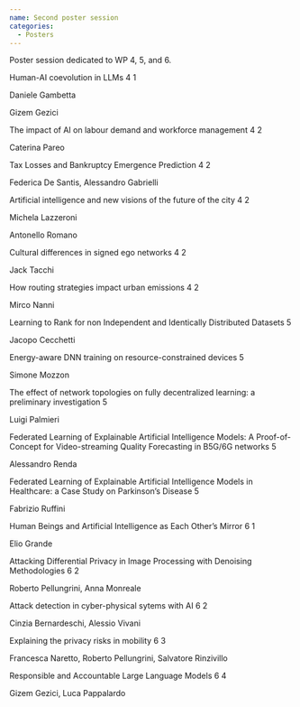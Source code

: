 ```yaml
---
name: Second poster session
categories:
  - Posters
---
```


Poster session dedicated to WP 4, 5, and 6.

<div class="ui segments">
  <div class="ui segment poster wp4">
    <span class="title">Human-AI coevolution in LLMs</span>
    <span class="block">
      <span class="wp">4</span>
      <span class="task">1</span>
    </span>
    <p class="presenter">Daniele Gambetta</p>
    <p class="presenter">Gizem Gezici</p>
  </div>

  <div class="ui segment poster wp4">
    <span class="title">The impact of AI on labour demand and workforce management</span>
    <span class="block">
      <span class="wp">4</span>
      <span class="task">2</span>
    </span>
    <p class="presenter">Caterina Pareo</p>
  </div>

  <div class="ui segment poster wp4">
    <span class="title">Tax Losses and Bankruptcy Emergence Prediction</span>
    <span class="block">
      <span class="wp">4</span>
      <span class="task">2</span>
    </span>
    <p class="presenter">Federica De Santis, Alessandro Gabrielli</p>
  </div>

  <div class="ui segment poster wp4">
    <span class="title">Artificial intelligence and new visions of the future of the city</span>
    <span class="block">
      <span class="wp">4</span>
      <span class="task">2</span>
    </span>
    <p class="presenter">Michela Lazzeroni</p>
    <p class="presenter">Antonello Romano</p>
  </div>

  <div class="ui segment poster wp4">
    <span class="title">Cultural differences in signed ego networks</span>
    <span class="block">
      <span class="wp">4</span>
      <span class="task">2</span>
    </span>
    <p class="presenter">Jack Tacchi</p>
  </div>

  <div class="ui segment poster wp4">
    <span class="title">How routing strategies impact urban emissions</span>
    <span class="block">
      <span class="wp">4</span>
      <span class="task">2</span>
    </span>
    <p class="presenter">Mirco Nanni</p>
  </div>

  
</div>

<div class="ui segments">
  <div class="ui segment poster wp5">
    <span class="title">Learning to Rank for non Independent and Identically Distributed Datasets</span>
    <span class="block">
      <span class="wp">5</span>
      <span class="task"></span>
    </span>
    <p class="presenter">Jacopo Cecchetti</p>
  </div>

  <div class="ui segment poster wp5">
    <span class="title">Energy-aware DNN training on resource-constrained devices</span>
    <span class="block">
      <span class="wp">5</span>
      <span class="task"></span>
    </span>
    <p class="presenter">Simone Mozzon</p>
  </div>

  <div class="ui segment poster wp5">
    <span class="title">The effect of network topologies on fully decentralized learning: a preliminary investigation</span>
    <span class="block">
      <span class="wp">5</span>
      <span class="task"></span>
    </span>
    <p class="presenter">Luigi Palmieri</p>
  </div>

  <div class="ui segment poster wp5">
    <span class="title">Federated Learning of Explainable Artificial Intelligence Models: A Proof-of-Concept for Video-streaming Quality Forecasting in B5G/6G networks</span>
    <span class="block">
      <span class="wp">5</span>
      <span class="task"></span>
    </span>
    <p class="presenter">Alessandro Renda</p>
  </div>

  
  <div class="ui segment poster wp5">
  <span class="title">Federated Learning of Explainable Artificial Intelligence Models in Healthcare: a Case Study on Parkinson’s Disease</span>
    <span class="block">
      <span class="wp">5</span>
      <span class="task"></span>
    </span>
    <p class="presenter">Fabrizio Ruffini</p>
  </div>  
</div>

<div class="ui segments">
  <div class="ui segment poster wp6">
    <span class="title">Human Beings and Artificial Intelligence as Each Other’s Mirror </span>
    <span class="block">
      <span class="wp">6</span>
      <span class="task">1</span>
    </span>
    <p class="presenter">Elio Grande</p>
  </div>
  <div class="ui segment poster wp6">
    <span class="title">Attacking Differential Privacy in Image Processing with Denoising Methodologies</span>
    <span class="block">
      <span class="wp">6</span>
      <span class="task">2</span>
    </span>
    <p class="presenter">Roberto Pellungrini, Anna Monreale </p>
  </div>
  
  <div class="ui segment poster wp6">
    <span class="title">Attack detection in cyber-physical sytems with AI</span>
    <span class="block">
      <span class="wp">6</span>
      <span class="task">2</span>
    </span>
    <p class="presenter">Cinzia Bernardeschi, Alessio Vivani</p>
  </div>
  <div class="ui segment poster wp6">
    <span class="title">Explaining the privacy risks in mobility </span>
    <span class="block">
      <span class="wp">6</span>
      <span class="task">3</span>
    </span>
    <p class="presenter">Francesca Naretto, Roberto Pellungrini, Salvatore Rinzivillo</p>
  </div>  
  <div class="ui segment poster wp6">
    <span class="title">Responsible and Accountable Large Language Models </span>
    <span class="block">
      <span class="wp">6</span>
      <span class="task">4</span>
    </span>
    <p class="presenter">Gizem Gezici, Luca Pappalardo</p>
  </div>
</div>